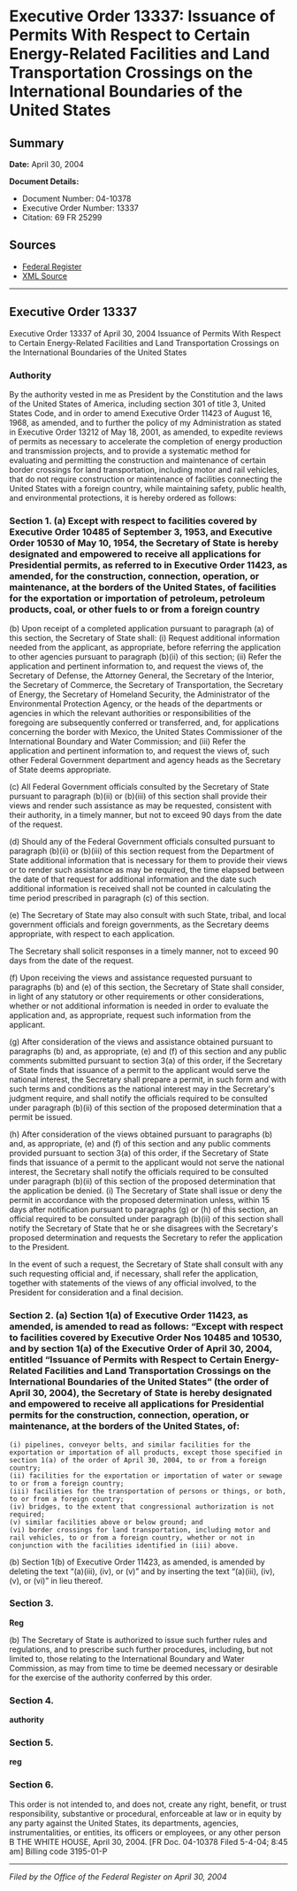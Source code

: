 # Executive Order 13337: Issuance of Permits With Respect to Certain Energy-Related Facilities and Land Transportation Crossings on the International Boundaries of the United States

## Summary

**Date:** April 30, 2004

**Document Details:**
- Document Number: 04-10378
- Executive Order Number: 13337
- Citation: 69 FR 25299

## Sources
- [Federal Register](https://www.federalregister.gov/documents/2004/05/05/04-10378/issuance-of-permits-with-respect-to-certain-energy-related-facilities-and-land-transportation)
- [XML Source](https://www.federalregister.gov/documents/full_text/xml/2004/05/05/04-10378.xml)

---

## Executive Order 13337

Executive Order 13337 of April 30, 2004
Issuance of Permits With Respect to Certain Energy-Related Facilities and Land Transportation Crossings on the International Boundaries of the United States
### Authority

By the authority vested in me as President by the Constitution and the laws of the United States of America, including section 301 of title 3, United States Code, and in order to amend Executive Order 11423 of August 16, 1968, as amended, and to further the policy of my Administration as stated in Executive Order 13212 of May 18, 2001, as amended, to expedite reviews of permits as necessary to accelerate the completion of energy production and transmission projects, and to provide a systematic method for evaluating and permitting the construction and maintenance of certain border crossings for land transportation, including motor and rail vehicles, that do not require construction or maintenance of facilities connecting the United States with a foreign country, while maintaining safety, public health, and environmental protections, it is hereby ordered as follows:
### Section 1. (a) Except with respect to facilities covered by Executive Order 10485 of September 3, 1953, and Executive Order 10530 of May 10, 1954, the Secretary of State is hereby designated and empowered to receive all applications for Presidential permits, as referred to in Executive Order 11423, as amended, for the construction, connection, operation, or maintenance, at the borders of the United States, of facilities for the exportation or importation of petroleum, petroleum products, coal, or other fuels to or from a foreign country

(b) Upon receipt of a completed application pursuant to paragraph (a) of this section, the Secretary of State shall:
    (i) Request additional information needed from the applicant, as appropriate, before referring the application to other agencies pursuant to paragraph (b)(ii) of this section;
    (ii) Refer the application and pertinent information to, and request the views of, the Secretary of Defense, the Attorney General, the Secretary of the Interior, the Secretary of Commerce, the Secretary of Transportation, the Secretary of Energy, the Secretary of Homeland Security, the Administrator of the Environmental Protection Agency, or the heads of the departments or agencies in which the relevant authorities or responsibilities of the foregoing are subsequently conferred or transferred, and, for applications concerning the border with Mexico, the United States Commissioner of the International Boundary and Water Commission; and
    (iii) Refer the application and pertinent information to, and request the views of, such other Federal Government department and agency heads as the Secretary of State deems appropriate.

(c) All Federal Government officials consulted by the Secretary of State pursuant to paragraph (b)(ii) or (b)(iii) of this section shall provide their views and render such assistance as may be requested, consistent with their authority, in a timely manner, but not to exceed 90 days from the date of the request.

(d) Should any of the Federal Government officials consulted pursuant to paragraph (b)(ii) or (b)(iii) of this section request from the Department of State additional information that is necessary for them to provide their views or to render such assistance as may be required, the time elapsed 
between the date of that request for additional information and the date such additional information is received shall not be counted in calculating the time period prescribed in paragraph (c) of this section.

(e) The Secretary of State may also consult with such State, tribal, and local government officials and foreign governments, as the Secretary deems appropriate, with respect to each application.

The Secretary shall solicit responses in a timely manner, not to exceed 90 days from the date of the request.

(f) Upon receiving the views and assistance requested pursuant to paragraphs (b) and (e) of this section, the Secretary of State shall consider, in light of any statutory or other requirements or other considerations, whether or not additional information is needed in order to evaluate the application and, as appropriate, request such information from the applicant.

(g) After consideration of the views and assistance obtained pursuant to paragraphs (b) and, as appropriate, (e) and (f) of this section and any public comments submitted pursuant to section 3(a) of this order, if the Secretary of State finds that issuance of a permit to the applicant would serve the national interest, the Secretary shall prepare a permit, in such form and with such terms and conditions as the national interest may in the Secretary's judgment require, and shall notify the officials required to be consulted under paragraph (b)(ii) of this section of the proposed determination that a permit be issued.

(h) After consideration of the views obtained pursuant to paragraphs (b) and, as appropriate, (e) and (f) of this section and any public comments provided pursuant to section 3(a) of this order, if the Secretary of State finds that issuance of a permit to the applicant would not serve the national interest, the Secretary shall notify the officials required to be consulted under paragraph (b)(ii) of this section of the proposed determination that the application be denied.
    (i) The Secretary of State shall issue or deny the permit in accordance with the proposed determination unless, within 15 days after notification pursuant to paragraphs (g) or (h) of this section, an official required to be consulted under paragraph (b)(ii) of this section shall notify the Secretary of State that he or she disagrees with the Secretary's proposed determination and requests the Secretary to refer the application to the President.

In the event of such a request, the Secretary of State shall consult with any such requesting official and, if necessary, shall refer the application, together with statements of the views of any official involved, to the President for consideration and a final decision.
### Section 2. (a) Section 1(a) of Executive Order 11423, as amended, is amended to read as follows: “Except with respect to facilities covered by Executive Order Nos 10485 and 10530, and by section 1(a) of the Executive Order of April 30, 2004, entitled “Issuance of Permits with Respect to Certain Energy-Related Facilities and Land Transportation Crossings on the International Boundaries of the United States” (the order of April 30, 2004), the Secretary of State is hereby designated and empowered to receive all applications for Presidential permits for the construction, connection, operation, or maintenance, at the borders of the United States, of:

    (i) pipelines, conveyor belts, and similar facilities for the exportation or importation of all products, except those specified in section 1(a) of the order of April 30, 2004, to or from a foreign country;
    (ii) facilities for the exportation or importation of water or sewage to or from a foreign country;
    (iii) facilities for the transportation of persons or things, or both, to or from a foreign country;
    (iv) bridges, to the extent that congressional authorization is not required;
    (v) similar facilities above or below ground; and
    (vi) border crossings for land transportation, including motor and rail vehicles, to or from a foreign country, whether or not in conjunction with the facilities identified in (iii) above.

(b) Section 1(b) of Executive Order 11423, as amended, is amended by deleting the text “(a)(iii), (iv), or (v)” and by inserting the text “(a)(iii), (iv), (v), or (vi)” in lieu thereof.
### Section 3.

**Reg**

(b) The Secretary of State is authorized to issue such further rules and regulations, and to prescribe such further procedures, including, but not limited to, those relating to the International Boundary and Water Commission, as may from time to time be deemed necessary or desirable for the exercise of the authority conferred by this order.
### Section 4.

**authority**

### Section 5.

**reg**

### Section 6.

This order is not intended to, and does not, create any right, benefit, or trust responsibility, substantive or procedural, enforceable at law or in equity by any party against the United States, its departments, agencies, instrumentalities, or entities, its officers or employees, or any other person
B
THE WHITE HOUSE,
April 30, 2004.
[FR Doc. 04-10378
Filed 5-4-04; 8:45 am]
Billing code 3195-01-P

---

*Filed by the Office of the Federal Register on April 30, 2004*

